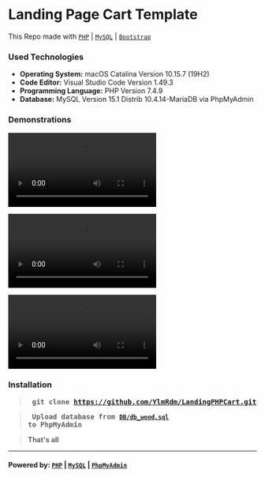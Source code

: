 # Landing Page Cart Template
This Repo made with [`PHP`](https://www.php.net/) | [`MySQL`](https://www.mysql.com/) | [`Bootstrap`](https://getbootstrap.com/)

### Used Technologies
- **Operating System:** macOS Catalina Version 10.15.7 (19H2)
- **Code Editor:** Visual Studio Code Version 1.49.3
- **Programming Language:** PHP Version 7.4.9
- **Database:** MySQL Version 15.1 Distrib 10.4.14-MariaDB via PhpMyAdmin

### Demonstrations
![Products](https://github.com/YlmRdm/LandingPHPCart/tree/main/img/gif/LandingPHPCart.mp4)

![Shopping Cart](https://github.com/YlmRdm/LandingPHPCart/tree/main/img/gif/LandingPHPCart2.mp4)

![Responsive View](https://github.com/YlmRdm/LandingPHPCart/tree/main/img/gif/LandingPHPCart3.mp4)


### Installation
> **<pre> git clone https://github.com/YlmRdm/LandingPHPCart.git </pre>**

> **<pre> Upload database from [`DB/db_wood.sql`](https://github.com/YlmRdm/LandingPHPCart/tree/main/DB) to PhpMyAdmin </pre>**

> **That's all** </p>

---
#### Powered by: [`PHP`](https://www.php.net/) | [`MySQL`](https://www.mysql.com/) | [`PhpMyAdmin`](https://www.phpmyadmin.net/)
